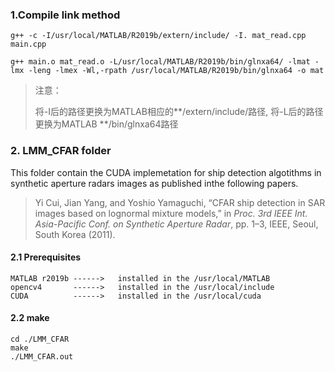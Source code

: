 ### 1.Compile link method

```
g++ -c -I/usr/local/MATLAB/R2019b/extern/include/ -I. mat_read.cpp main.cpp
```

```
g++ main.o mat_read.o -L/usr/local/MATLAB/R2019b/bin/glnxa64/ -lmat -lmx -leng -lmex -Wl,-rpath /usr/local/MATLAB/R2019b/bin/glnxa64 -o mat
```

>注意：
>
>将-I后的路径更换为MATLAB相应的**/extern/include/路径, 将-L后的路径更换为MATLAB **/bin/glnxa64路径

### 2. LMM_CFAR folder

This folder contain the CUDA implemetation for ship detection algotithms in synthetic aperture radars images as published inthe following papers.

>Yi Cui, Jian Yang, and Yoshio Yamaguchi, “CFAR ship detection in SAR images based on lognormal mixture models,” in *Proc. 3rd IEEE Int. Asia-Pacific Conf. on Synthetic Aperture Radar*, pp. 1–3, IEEE, Seoul, South Korea (2011).

#### 2.1 Prerequisites

```
MATLAB r2019b ------>   installed in the /usr/local/MATLAB
opencv4       ------>   installed in the /usr/local/include
CUDA          ------>   installed in the /usr/local/cuda
```

#### 2.2 make

```
cd ./LMM_CFAR
make
./LMM_CFAR.out
```




